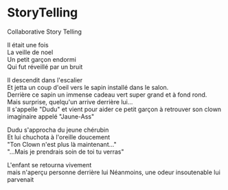 # StoryTelling
Collaborative Story Telling

Il était une fois  
La veille de noel  
Un petit garçon endormi  
Qui fut réveillé par un bruit  

Il descendit dans l'escalier  
Et jetta un coup d'oeil vers le sapin installé dans le salon.  
Derrière ce sapin un immense cadeau vert super grand et à fond rond.  
Mais surprise, quelqu'un arrive derrière lui...  
Il s'appelle "Dudu" et vient pour aider ce petit garçon à 
retrouver son clown imaginaire appelé "Jaune-Ass"  

Dudu s'approcha du jeune chérubin  
Et lui chuchota à l'oreille doucement  
"Ton Clown n'est plus là maintenant..."  
"...Mais je prendrais soin de toi tu verras"  

L'enfant se retourna vivement  
mais n'aperçu personne derrière lui
Néanmoins, une odeur insoutenable lui parvenait